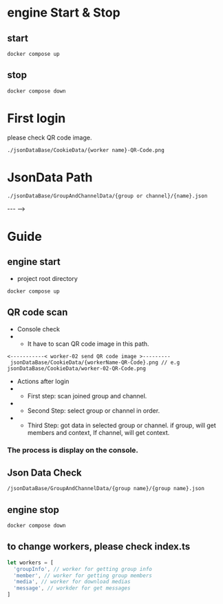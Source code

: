 # engine Start & Stop

## start
```shell
docker compose up
```

## stop
```shell
docker compose down
```

# First login
please check QR code image.
```shell
./jsonDataBase/CookieData/{worker name}-QR-Code.png
```

# JsonData Path

```shell
./jsonDataBase/GroupAndChannelData/{group or channel}/{name}.json
```
--- -->

# Guide
## engine start

* project root directory
```shell
docker compose up
```

## QR code scan

* Console check
* *  It have to scan QR code image in this path.
```shell
<-----------< worker-02 send QR code image >--------- 
 jsonDataBase/CookieData/{workerName-QR-Code}.png // e.g jsonDataBase/CookieData/worker-02-QR-Code.png
```
* Actions after login
* * First step: scan joined group and channel.
* * Second Step: select group or channel in order.
* * Third Step: got data in selected group or channel. if group, will get members and context, If channel, will get context.

### The process is display on the console.

## Json Data Check
```shell
/jsonDataBase/GroupAndChannelData/{group name}/{group name}.json
```
## engine stop
```shell
docker compose down
```

## to change workers, please check index.ts
```typescript
let workers = [
  'groupInfo', // worker for getting group info
  'member', // worker for getting group members
  'media', // worker for download medias
  'message', // workder for get messages
]
```